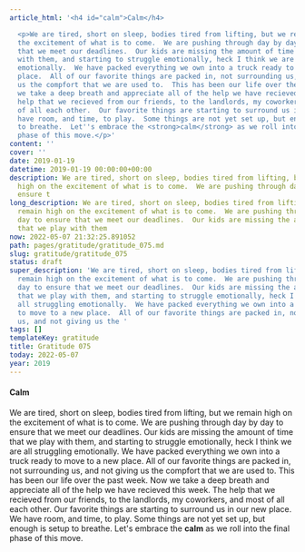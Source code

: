 ```yaml
---
article_html: '<h4 id="calm">Calm</h4>

  <p>We are tired, short on sleep, bodies tired from lifting, but we remain high on
  the excitement of what is to come.  We are pushing through day by day to ensure
  that we meet our deadlines.  Our kids are missing the amount of time that we play
  with them, and starting to struggle emotionally, heck I think we are all struggling
  emotionally.  We have packed everything we own into a truck ready to move to a new
  place.  All of our favorite things are packed in, not surrounding us, and not giving
  us the compfort that we are used to.  This has been our life over the past week.  Now
  we take a deep breath and appreciate all of the help we have recieved this week.  The
  help that we recieved from our friends, to the landlords, my coworkers, and most
  of all each other.  Our favorite things are starting to surround us in our new place.  We
  have room, and time, to play.  Some things are not yet set up, but enough is setup
  to breathe.  Let''s embrace the <strong>calm</strong> as we roll into the final
  phase of this move.</p>'
content: ''
cover: ''
date: 2019-01-19
datetime: 2019-01-19 00:00:00+00:00
description: We are tired, short on sleep, bodies tired from lifting, but we remain
  high on the excitement of what is to come.  We are pushing through day by day to
  ensure t
long_description: We are tired, short on sleep, bodies tired from lifting, but we
  remain high on the excitement of what is to come.  We are pushing through day by
  day to ensure that we meet our deadlines.  Our kids are missing the amount of time
  that we play with them
now: 2022-05-07 21:32:25.891052
path: pages/gratitude/gratitude_075.md
slug: gratitude/gratitude_075
status: draft
super_description: 'We are tired, short on sleep, bodies tired from lifting, but we
  remain high on the excitement of what is to come.  We are pushing through day by
  day to ensure that we meet our deadlines.  Our kids are missing the amount of time
  that we play with them, and starting to struggle emotionally, heck I think we are
  all struggling emotionally.  We have packed everything we own into a truck ready
  to move to a new place.  All of our favorite things are packed in, not surrounding
  us, and not giving us the '
tags: []
templateKey: gratitude
title: Gratitude 075
today: 2022-05-07
year: 2019
---
```


#### Calm

We are tired, short on sleep, bodies tired from lifting, but we remain high on the excitement of what is to come.  We are pushing through day by day to ensure that we meet our deadlines.  Our kids are missing the amount of time that we play with them, and starting to struggle emotionally, heck I think we are all struggling emotionally.  We have packed everything we own into a truck ready to move to a new place.  All of our favorite things are packed in, not surrounding us, and not giving us the compfort that we are used to.  This has been our life over the past week.  Now we take a deep breath and appreciate all of the help we have recieved this week.  The help that we recieved from our friends, to the landlords, my coworkers, and most of all each other.  Our favorite things are starting to surround us in our new place.  We have room, and time, to play.  Some things are not yet set up, but enough is setup to breathe.  Let's embrace the **calm** as we roll into the final phase of this move.